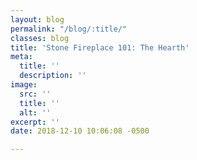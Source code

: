 ```yaml
---
layout: blog
permalink: "/blog/:title/"
classes: blog
title: 'Stone Fireplace 101: The Hearth'
meta:
  title: ''
  description: ''
image:
  src: ''
  title: ''
  alt: ''
excerpt: ''
date: 2018-12-10 10:06:08 -0500

---
```

